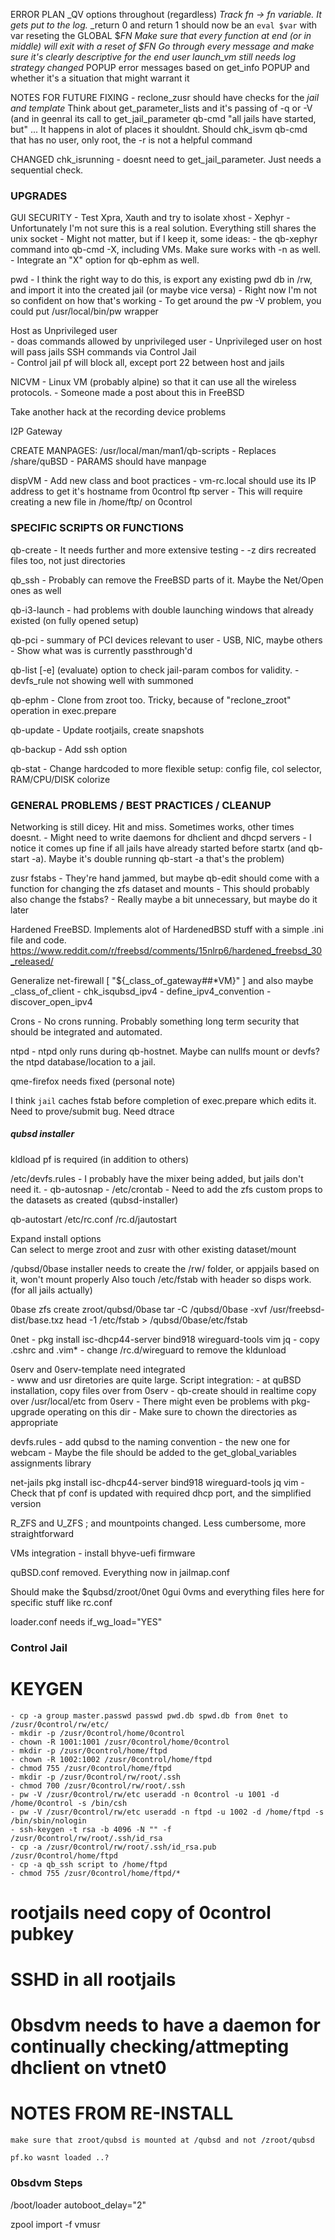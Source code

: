 
ERROR PLAN
_QV options throughout (regardless)
_Track fn -> fn variable. It gets put to the log._
_return 0 and return 1 should now be an `eval $var` with var reseting the GLOBAL $_FN_
_Make sure that every function at end (or in middle) will exit with a reset of $_FN_
	Go through every message and make sure it's clearly descriptive for the end user
	launch_vm still needs log strategy changed_
	POPUP error messages based on get_info POPUP and whether it's a situation that might warrant it

NOTES FOR FUTURE FIXING 
	- reclone_zusr should have checks for the _jail and _template__
	Think about get_parameter_lists and it's passing of -q or -V (and in geenral its call to get_jail_parameter
	qb-cmd "all jails have started, but" ... It happens in alot of places it shouldnt. Should chk_isvm
	qb-cmd that has no user, only root, the -r is not a helpful command

CHANGED
	chk_isrunning - doesnt need to get_jail_parameter. Just needs a sequential check.

### UPGRADES

GUI SECURITY
	- Test Xpra, Xauth and try to isolate xhost 
	- Xephyr - Unfortunately I'm not sure this is a real solution. Everything still shares the unix socket
		- Might not matter, but if I keep it, some ideas:
			- the qb-xephyr command into qb-cmd -X, including VMs. Make sure works with -n as well.
			- Integrate an "X" option for qb-ephm as well.

pwd
	- I think the right way to do this, is export any existing pwd db in /rw, and import it into the created jail (or maybe vice versa) 
	- Right now I'm not so confident on how that's working
	- To get around the pw -V problem, you could put /usr/local/bin/pw wrapper

Host as Unprivileged user     
	- doas commands allowed by unprivileged user
	- Unprivileged user on host will pass jails SSH commands via Control Jail     
	- Control jail pf will block all, except port 22 between host and jails     

NICVM - Linux VM (probably alpine) so that it can use all the wireless protocols.
     - Someone made a post about this in FreeBSD

Take another hack at the recording device problems

I2P Gateway

CREATE MANPAGES:  /usr/local/man/man1/qb-scripts
	- Replaces /share/quBSD
	- PARAMS should have manpage

dispVM
	- Add new class and boot practices
	- vm-rc.local should use its IP address to get it's hostname from 0control ftp server
		- This will require creating a new file in /home/ftp/<IPaddr> on 0control


### SPECIFIC SCRIPTS OR FUNCTIONS

qb-create
	- It needs further and more extensive testing 
	- -z dirs recreated files too, not just directories

qb_ssh
	- Probably can remove the FreeBSD parts of it. Maybe the Net/Open ones as well 

qb-i3-launch - had problems with double launching windows that already existed (on fully opened setup)

qb-pci
	- summary of PCI devices relevant to user
	- USB, NIC, maybe others
	- Show what was is currently passthrough'd

qb-list [-e] (evaluate) option to check jail-param combos for validity.
	- devfs_rule not showing well with summoned

qb-ephm - Clone from zroot too. Tricky, because of "reclone_zroot" operation in exec.prepare 

qb-update - Update rootjails, create snapshots

qb-backup - Add ssh option

qb-stat - Change hardcoded to more flexible setup: config file, col selector, RAM/CPU/DISK colorize



### GENERAL PROBLEMS / BEST PRACTICES / CLEANUP

Networking is still dicey. Hit and miss. Sometimes works, other times doesnt.
	- Might need to write daemons for dhclient and dhcpd servers
	- I notice it comes up fine if all jails have already started before startx (and qb-start -a). Maybe it's double running qb-start -a that's the problem)

zusr fstabs
	- They're hand jammed, but maybe qb-edit should come with a function for changing the zfs dataset and mounts
	- This should probably also change the fstabs? 
	- Really maybe a bit unnecessary, but maybe do it later

Hardened FreeBSD. Implements alot of HardenedBSD stuff with a simple .ini file and code.
https://www.reddit.com/r/freebsd/comments/15nlrp6/hardened_freebsd_30_released/

Generalize net-firewall
	[ "${_class_of_gateway##*VM}" ] and also maybe _class_of_client
	- chk_isqubsd_ipv4 - define_ipv4_convention - discover_open_ipv4

Crons - No crons running. Probably something long term security that should be integrated and automated.

ntpd - ntpd only runs during qb-hostnet. Maybe can nullfs mount or devfs? the ntpd database/location to a jail. 

qme-firefox needs fixed (personal note)

I think `jail` caches fstab before completion of exec.prepare which edits it. Need to prove/submit bug. Need dtrace


##### qubsd installer #######

kldload pf is required (in addition to others)

/etc/devfs.rules - I probably have the mixer being added, but jails don't need it.
	- qb-autosnap 
	- /etc/crontab
	- Need to add the zfs custom props to the datasets as created (qubsd-installer)

qb-autostart
	/etc/rc.conf
	/rc.d/jautostart 

Expand install options     
	Can select to merge zroot and zusr with other existing dataset/mount     

/qubsd/0base installer needs to create the /rw/ folder, or appjails based on it, won't mount properly
	Also touch /etc/fstab with header so disps work. (for all jails actually)

0base
	zfs create zroot/qubsd/0base
	tar -C /qubsd/0base -xvf /usr/freebsd-dist/base.txz
	head -1 /etc/fstab > /qubsd/0base/etc/fstab	

0net
	- pkg install isc-dhcp44-server bind918 wireguard-tools vim jq
	- copy .cshrc and .vim*
	- change /rc.d/wireguard to remove the kldunload

0serv and 0serv-template need integrated	
	- www and usr diretories are quite large. Script integration:
		- at quBSD installation, copy files over from 0serv
		- qb-create should in realtime copy over /usr/local/etc from 0serv
		- There might even be problems with pkg-upgrade operating on this dir
		- Make sure to chown the directories as appropriate
	
devfs.rules
	- add qubsd to the naming convention
	- the new one for webcam
	- Maybe the file should be added to the get_global_variables assignments library

net-jails
	pkg install isc-dhcp44-server bind918 wireguard-tools jq vim
	- Check that pf conf is updated with required dhcp port, and the simplified version

R_ZFS and U_ZFS ; and mountpoints changed. Less cumbersome, more straightforward

VMs integration
	- install bhyve-uefi firmware
	
quBSD.conf removed. Everything now in jailmap.conf

Should make the $qubsd/zroot/0net 0gui 0vms and everything files here for specific stuff like rc.conf

loader.conf needs if_wg_load="YES"



### Control Jail
# KEYGEN
	- cp -a group master.passwd passwd pwd.db spwd.db from 0net to /zusr/0control/rw/etc/
	- mkdir -p /zusr/0control/home/0control
	- chown -R 1001:1001 /zusr/0control/home/0control
	- mkdir -p /zusr/0control/home/ftpd
	- chown -R 1002:1002 /zusr/0control/home/ftpd
	- chmod 755 /zusr/0control/home/ftpd
	- mkdir -p /zusr/0control/rw/root/.ssh
	- chmod 700 /zusr/0control/rw/root/.ssh
	- pw -V /zusr/0control/rw/etc useradd -n 0control -u 1001 -d /home/0control -s /bin/csh
	- pw -V /zusr/0control/rw/etc useradd -n ftpd -u 1002 -d /home/ftpd -s /bin/sbin/nologin
	- ssh-keygen -t rsa -b 4096 -N "" -f /zusr/0control/rw/root/.ssh/id_rsa
	- cp -a /zusr/0control/rw/root/.ssh/id_rsa.pub /zusr/0control/home/ftpd
	- cp -a qb_ssh script to /home/ftpd 
	- chmod 755 /zusr/0control/home/ftpd/*
	
# rootjails need copy of 0control pubkey	
# SSHD in all rootjails 
# 0bsdvm needs to have a daemon for continually checking/attmepting dhclient on vtnet0 


# NOTES FROM RE-INSTALL
	make sure that zroot/qubsd is mounted at /qubsd and not /zroot/qubsd
	
	pf.ko wasnt loaded ..?


### 0bsdvm Steps
/boot/loader
	autoboot_delay="2"

zpool import -f vmusr

